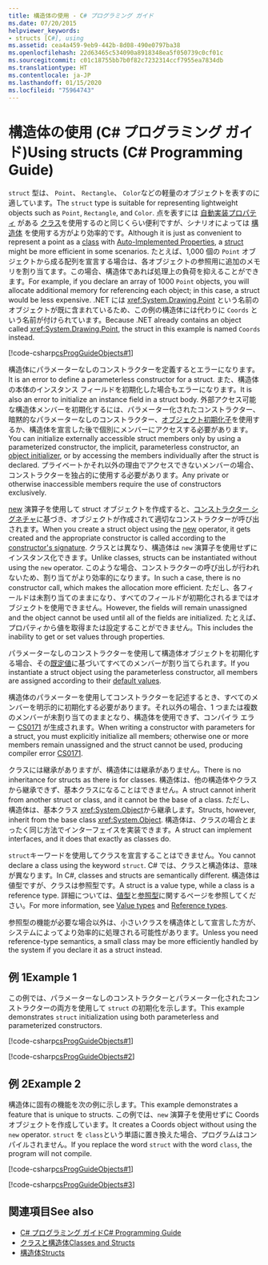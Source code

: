 ```yaml
---
title: 構造体の使用 - C# プログラミング ガイド
ms.date: 07/20/2015
helpviewer_keywords:
- structs [C#], using
ms.assetid: cea4a459-9eb9-442b-8d08-490e0797ba38
ms.openlocfilehash: 22d63465c534090a8918348ea5f050739c0cf01c
ms.sourcegitcommit: c01c18755bb7b0f82c7232314ccf7955ea7834db
ms.translationtype: HT
ms.contentlocale: ja-JP
ms.lasthandoff: 01/15/2020
ms.locfileid: "75964743"
---
```

# <a name="using-structs-c-programming-guide"></a><span data-ttu-id="acb35-102">構造体の使用 (C# プログラミング ガイド)</span><span class="sxs-lookup"><span data-stu-id="acb35-102">Using structs (C# Programming Guide)</span></span>

<span data-ttu-id="acb35-103">`struct` 型は、 `Point`、 `Rectangle`、 `Color`などの軽量のオブジェクトを表すのに適しています。</span><span class="sxs-lookup"><span data-stu-id="acb35-103">The `struct` type is suitable for representing lightweight objects such as `Point`, `Rectangle`, and `Color`.</span></span> <span data-ttu-id="acb35-104">点を表すには [自動実装プロパティ](../../language-reference/keywords/class.md) がある [クラス](./auto-implemented-properties.md)を使用するのと同じくらい便利ですが、シナリオによっては [構造体](../../language-reference/keywords/struct.md) を使用する方がより効率的です。</span><span class="sxs-lookup"><span data-stu-id="acb35-104">Although it is just as convenient to represent a point as a [class](../../language-reference/keywords/class.md) with [Auto-Implemented Properties](./auto-implemented-properties.md), a [struct](../../language-reference/keywords/struct.md) might be more efficient in some scenarios.</span></span> <span data-ttu-id="acb35-105">たとえば、1,000 個の `Point` オブジェクトから成る配列を宣言する場合は、各オブジェクトの参照用に追加のメモリを割り当てます。この場合、構造体であれば処理上の負荷を抑えることができます。</span><span class="sxs-lookup"><span data-stu-id="acb35-105">For example, if you declare an array of 1000 `Point` objects, you will allocate additional memory for referencing each object; in this case, a struct would be less expensive.</span></span> <span data-ttu-id="acb35-106">.NET には <xref:System.Drawing.Point> という名前のオブジェクトが既に含まれているため、この例の構造体には代わりに `Coords` という名前が付けられています。</span><span class="sxs-lookup"><span data-stu-id="acb35-106">Because .NET already contains an object called <xref:System.Drawing.Point>, the struct in this example is named `Coords` instead.</span></span>

[!code-csharp[csProgGuideObjects#1](~/samples/snippets/csharp/VS_Snippets_VBCSharp/csProgGuideObjects/CS/Objects.cs#1)]

<span data-ttu-id="acb35-107">構造体にパラメーターなしのコンストラクターを定義するとエラーになります。</span><span class="sxs-lookup"><span data-stu-id="acb35-107">It is an error to define a parameterless constructor for a struct.</span></span> <span data-ttu-id="acb35-108">また、構造体の本体のインスタンス フィールドを初期化した場合もエラーになります。</span><span class="sxs-lookup"><span data-stu-id="acb35-108">It is also an error to initialize an instance field in a struct body.</span></span> <span data-ttu-id="acb35-109">外部アクセス可能な構造体メンバーを初期化するには、パラメーター化されたコンストラクター、暗黙的なパラメーターなしのコンストラクター、[オブジェクト初期化子](object-and-collection-initializers.md)を使用するか、構造体を宣言した後で個別にメンバーにアクセスする必要があります。</span><span class="sxs-lookup"><span data-stu-id="acb35-109">You can initialize externally accessible struct members only by using a parameterized constructor, the implicit, parameterless constructor, an [object initializer](object-and-collection-initializers.md), or by accessing the members individually after the struct is declared.</span></span> <span data-ttu-id="acb35-110">プライベートかそれ以外の理由でアクセスできないメンバーの場合、コンストラクターを独占的に使用する必要があります。</span><span class="sxs-lookup"><span data-stu-id="acb35-110">Any private or otherwise inaccessible members require the use of constructors exclusively.</span></span>

<span data-ttu-id="acb35-111">[new](../../language-reference/operators/new-operator.md) 演算子を使用して struct オブジェクトを作成すると、[コンストラクター シグネチャ](constructors.md#constructor-syntax)に基づき、オブジェクトが作成されて適切なコンストラクターが呼び出されます。</span><span class="sxs-lookup"><span data-stu-id="acb35-111">When you create a struct object using the [new](../../language-reference/operators/new-operator.md) operator, it gets created and the appropriate constructor is called according to the [constructor's signature](constructors.md#constructor-syntax).</span></span> <span data-ttu-id="acb35-112">クラスとは異なり、構造体は `new` 演算子を使用せずにインスタンス化できます。</span><span class="sxs-lookup"><span data-stu-id="acb35-112">Unlike classes, structs can be instantiated without using the `new` operator.</span></span> <span data-ttu-id="acb35-113">このような場合、コンストラクターの呼び出しが行われないため、割り当てがより効率的になります。</span><span class="sxs-lookup"><span data-stu-id="acb35-113">In such a case, there is no constructor call, which makes the allocation more efficient.</span></span> <span data-ttu-id="acb35-114">ただし、各フィールドは未割り当てのままになり、すべてのフィールドが初期化されるまではオブジェクトを使用できません。</span><span class="sxs-lookup"><span data-stu-id="acb35-114">However, the fields will remain unassigned and the object cannot be used until all of the fields are initialized.</span></span> <span data-ttu-id="acb35-115">たとえば、プロパティから値を取得または設定することができません。</span><span class="sxs-lookup"><span data-stu-id="acb35-115">This includes the inability to get or set values through properties.</span></span>

<span data-ttu-id="acb35-116">パラメーターなしのコンストラクターを使用して構造体オブジェクトを初期化する場合、その[既定値](../../language-reference/builtin-types/default-values.md)に基づいてすべてのメンバーが割り当てられます。</span><span class="sxs-lookup"><span data-stu-id="acb35-116">If you instantiate a struct object using the parameterless constructor, all members are assigned according to their [default values](../../language-reference/builtin-types/default-values.md).</span></span>

<span data-ttu-id="acb35-117">構造体のパラメーターを使用してコンストラクターを記述するとき、すべてのメンバーを明示的に初期化する必要があります。それ以外の場合、1 つまたは複数のメンバーが未割り当てのままとなり、構造体を使用できず、コンパイラ エラー [CS0171](../../misc/cs0171.md) が生成されます。</span><span class="sxs-lookup"><span data-stu-id="acb35-117">When writing a constructor with parameters for a struct, you must explicitly initialize all members; otherwise one or more members remain unassigned and the struct cannot be used, producing compiler error [CS0171](../../misc/cs0171.md).</span></span>

<span data-ttu-id="acb35-118">クラスには継承がありますが、構造体には継承がありません。</span><span class="sxs-lookup"><span data-stu-id="acb35-118">There is no inheritance for structs as there is for classes.</span></span> <span data-ttu-id="acb35-119">構造体は、他の構造体やクラスから継承できず、基本クラスになることはできません。</span><span class="sxs-lookup"><span data-stu-id="acb35-119">A struct cannot inherit from another struct or class, and it cannot be the base of a class.</span></span> <span data-ttu-id="acb35-120">ただし、構造体は、基本クラス <xref:System.Object>から継承します。</span><span class="sxs-lookup"><span data-stu-id="acb35-120">Structs, however, inherit from the base class <xref:System.Object>.</span></span> <span data-ttu-id="acb35-121">構造体は、クラスの場合とまったく同じ方法でインターフェイスを実装できます。</span><span class="sxs-lookup"><span data-stu-id="acb35-121">A struct can implement interfaces, and it does that exactly as classes do.</span></span>

<span data-ttu-id="acb35-122">`struct`キーワードを使用してクラスを宣言することはできません。</span><span class="sxs-lookup"><span data-stu-id="acb35-122">You cannot declare a class using the keyword `struct`.</span></span> <span data-ttu-id="acb35-123">C# では、クラスと構造体は、意味が異なります。</span><span class="sxs-lookup"><span data-stu-id="acb35-123">In C#, classes and structs are semantically different.</span></span> <span data-ttu-id="acb35-124">構造体は値型ですが、クラスは参照型です。</span><span class="sxs-lookup"><span data-stu-id="acb35-124">A struct is a value type, while a class is a reference type.</span></span> <span data-ttu-id="acb35-125">詳細については、[値型](../../language-reference/keywords/value-types.md)と[参照型](../../language-reference/keywords/reference-types.md)に関するページを参照してください。</span><span class="sxs-lookup"><span data-stu-id="acb35-125">For more information, see [Value types](../../language-reference/keywords/value-types.md) and [Reference types](../../language-reference/keywords/reference-types.md).</span></span>

<span data-ttu-id="acb35-126">参照型の機能が必要な場合以外は、小さいクラスを構造体として宣言した方が、システムによってより効率的に処理される可能性があります。</span><span class="sxs-lookup"><span data-stu-id="acb35-126">Unless you need reference-type semantics, a small class may be more efficiently handled by the system if you declare it as a struct instead.</span></span>

## <a name="example-1"></a><span data-ttu-id="acb35-127">例 1</span><span class="sxs-lookup"><span data-stu-id="acb35-127">Example 1</span></span>

<span data-ttu-id="acb35-128">この例では、パラメーターなしのコンストラクターとパラメーター化されたコンストラクターの両方を使用して `struct` の初期化を示します。</span><span class="sxs-lookup"><span data-stu-id="acb35-128">This example demonstrates `struct` initialization using both parameterless and parameterized constructors.</span></span>

[!code-csharp[csProgGuideObjects#1](~/samples/snippets/csharp/VS_Snippets_VBCSharp/csProgGuideObjects/CS/Objects.cs#1)]

[!code-csharp[csProgGuideObjects#2](~/samples/snippets/csharp/VS_Snippets_VBCSharp/csProgGuideObjects/CS/Objects.cs#2)]

## <a name="example-2"></a><span data-ttu-id="acb35-129">例 2</span><span class="sxs-lookup"><span data-stu-id="acb35-129">Example 2</span></span>

<span data-ttu-id="acb35-130">構造体に固有の機能を次の例に示します。</span><span class="sxs-lookup"><span data-stu-id="acb35-130">This example demonstrates a feature that is unique to structs.</span></span> <span data-ttu-id="acb35-131">この例では、`new` 演算子を使用せずに Coords オブジェクトを作成しています。</span><span class="sxs-lookup"><span data-stu-id="acb35-131">It creates a Coords object without using the `new` operator.</span></span> <span data-ttu-id="acb35-132">`struct` を `class`という単語に置き換えた場合、プログラムはコンパイルされません。</span><span class="sxs-lookup"><span data-stu-id="acb35-132">If you replace the word `struct` with the word `class`, the program will not compile.</span></span>

[!code-csharp[csProgGuideObjects#1](~/samples/snippets/csharp/VS_Snippets_VBCSharp/csProgGuideObjects/CS/Objects.cs#1)]

[!code-csharp[csProgGuideObjects#3](~/samples/snippets/csharp/VS_Snippets_VBCSharp/csProgGuideObjects/CS/Objects.cs#3)]

## <a name="see-also"></a><span data-ttu-id="acb35-133">関連項目</span><span class="sxs-lookup"><span data-stu-id="acb35-133">See also</span></span>

- [<span data-ttu-id="acb35-134">C# プログラミング ガイド</span><span class="sxs-lookup"><span data-stu-id="acb35-134">C# Programming Guide</span></span>](../index.md)
- [<span data-ttu-id="acb35-135">クラスと構造体</span><span class="sxs-lookup"><span data-stu-id="acb35-135">Classes and Structs</span></span>](index.md)
- [<span data-ttu-id="acb35-136">構造体</span><span class="sxs-lookup"><span data-stu-id="acb35-136">Structs</span></span>](structs.md)
